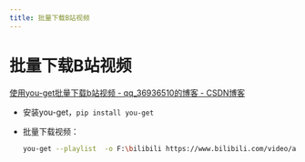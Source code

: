 ```yaml
---
title: 批量下载B站视频
---
```


# 批量下载B站视频

[使用you-get批量下载b站视频 - qq_36936510的博客 - CSDN博客](https://blog.csdn.net/qq_36936510/article/details/86286561)

- 安装you-get，`pip install you-get`
- 批量下载视频：
    
    ```bash
    you-get --playlist  -o F:\bilibili https://www.bilibili.com/video/av6731067
    ```